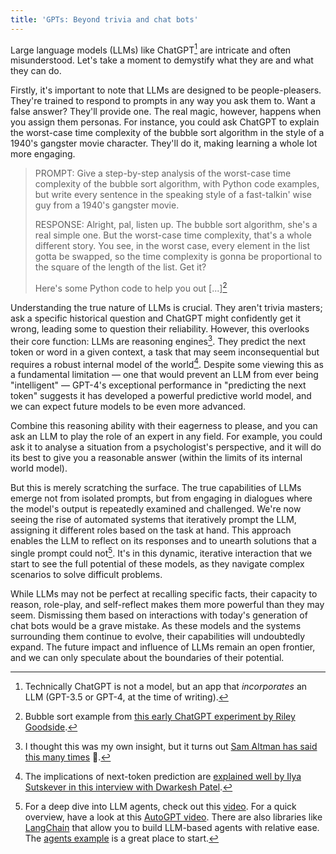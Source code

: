 ```yaml
---
title: 'GPTs: Beyond trivia and chat bots'
---
```


Large language models (LLMs) like ChatGPT[^chatgpt] are intricate and often misunderstood. Let's take a moment to demystify what they are and what they can do.

Firstly, it's important to note that LLMs are designed to be people-pleasers. They're trained to respond to prompts in any way you ask them to. Want a false answer? They'll provide one. The real magic, however, happens when you assign them personas. For instance, you could ask ChatGPT to explain the worst-case time complexity of the bubble sort algorithm in the style of a 1940's gangster movie character. They'll do it, making learning a whole lot more engaging.

> PROMPT: Give a step-by-step analysis of the worst-case time complexity of the bubble sort algorithm, with Python code examples, but write every sentence in the speaking style of a fast-talkin' wise guy from a 1940's gangster movie.
> 
> RESPONSE: Alright, pal, listen up. The bubble sort algorithm, she's a real simple one. But the worst-case time complexity, that's a whole different story. You see, in the worst case, every element in the list gotta be swapped, so the time complexity is gonna be proportional to the square of the length of the list. Get it?
> 
> Here's some Python code to help you out [...][^bubble-sort]

Understanding the true nature of LLMs is crucial. They aren't trivia masters; ask a specific historical question and ChatGPT might confidently get it wrong, leading some to question their reliability. However, this overlooks their core function: LLMs are reasoning engines[^reasoning]. They predict the next token or word in a given context, a task that may seem inconsequential but requires a robust internal model of the world[^next-token]. Despite some viewing this as a fundamental limitation — one that would prevent an LLM from ever being "intelligent" — GPT-4's exceptional performance in "predicting the next token" suggests it has developed a powerful predictive world model, and we can expect future models to be even more advanced.

Combine this reasoning ability with their eagerness to please, and you can ask an LLM to play the role of an expert in any field. For example, you could ask it to analyse a situation from a psychologist's perspective, and it will do its best to give you a reasonable answer (within the limits of its internal world model).

But this is merely scratching the surface. The true capabilities of LLMs emerge not from isolated prompts, but from engaging in dialogues where the model's output is repeatedly examined and challenged. We're now seeing the rise of automated systems that iteratively prompt the LLM, assigning it different roles based on the task at hand. This approach enables the LLM to reflect on its responses and to unearth solutions that a single prompt could not[^agents]. It's in this dynamic, iterative interaction that we start to see the full potential of these models, as they navigate complex scenarios to solve difficult problems.

While LLMs may not be perfect at recalling specific facts, their capacity to reason, role-play, and self-reflect makes them more powerful than they may seem. Dismissing them based on interactions with today's generation of chat bots would be a grave mistake. As these models and the systems surrounding them continue to evolve, their capabilities will undoubtedly expand. The future impact and influence of LLMs remain an open frontier, and we can only speculate about the boundaries of their potential.


[^chatgpt]: Technically ChatGPT is not a model, but an app that *incorporates* an LLM (GPT-3.5 or GPT-4, at the time of writing).
[^bubble-sort]: Bubble sort example from [this early ChatGPT experiment by Riley Goodside](https://twitter.com/goodside/status/1598129631609380864).
[^reasoning]: I thought this was my own insight, but it turns out [Sam Altman has said this many times](https://youtu.be/uaQZIK9gvNo?t=1133) 🫠.
[^next-token]: The implications of next-token prediction are [explained well by Ilya Sutskever in this interview with Dwarkesh Patel](https://youtu.be/Yf1o0TQzry8?t=7m36s).
[^agents]: For a deep dive into LLM agents, check out this [video](https://youtu.be/wVzuvf9D9BU). For a quick overview, have a look at this [AutoGPT video](https://youtu.be/LqjVMy2qhRY). There are also libraries like [LangChain](https://github.com/hwchase17/langchain) that allow you to build LLM-based agents with relative ease. The [agents example](https://python.langchain.com/docs/modules/agents/#get-started) is a great place to start.
